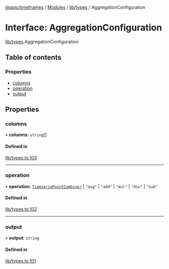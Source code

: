 [@apio/timeframes](../README.md) / [Modules](../modules.md) / [lib/types](../modules/lib_types.md) / AggregationConfiguration

# Interface: AggregationConfiguration

[lib/types](../modules/lib_types.md).AggregationConfiguration

## Table of contents

### Properties

- [columns](lib_types.AggregationConfiguration.md#columns)
- [operation](lib_types.AggregationConfiguration.md#operation)
- [output](lib_types.AggregationConfiguration.md#output)

## Properties

### columns

• **columns**: `string`[]

#### Defined in

[lib/types.ts:103](https://github.com/fatmatto/timeframes/blob/a240807/src/lib/types.ts#L103)

___

### operation

• **operation**: [`TimeseriePointCombiner`](../modules/lib_types.md#timeseriepointcombiner) \| ``"avg"`` \| ``"add"`` \| ``"mul"`` \| ``"div"`` \| ``"sub"``

#### Defined in

[lib/types.ts:102](https://github.com/fatmatto/timeframes/blob/a240807/src/lib/types.ts#L102)

___

### output

• **output**: `string`

#### Defined in

[lib/types.ts:101](https://github.com/fatmatto/timeframes/blob/a240807/src/lib/types.ts#L101)
